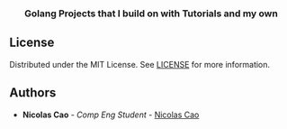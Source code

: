 <p align="center">

  <h3 align="center">Golang Projects that I build on with Tutorials and my own</h3>
</p>

## License

Distributed under the MIT License. See [LICENSE](https://github.com/DeTiveNC/Golang/blob/main/LICENSE) for more information.

## Authors

- **Nicolas Cao** - _Comp Eng Student_ - [Nicolas Cao](https://github.com/detivenc) 
